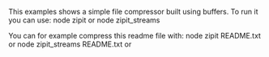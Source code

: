 This examples shows a simple file compressor built using buffers.
To run it you can use:
  node zipit <path> or 
  node zipit_streams <path>

You can for example compress this readme file with:
  node zipit README.txt or
  node zipit_streams README.txt or